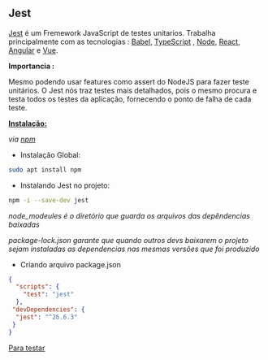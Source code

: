 
## Jest


[Jest](https://jestjs.io/) é um Fremework JavaScript de testes unitarios. Trabalha principalmente  com as tecnologias : [Babel](https://babeljs.io/), [TypeScript](https://www.typescriptlang.org/) , [Node](https://nodejs.org/en/), [React](https://reactjs.org/), [Angular](https://angular.io/) e [Vue](https://vuejs.org/). 

**Importancia :**

Mesmo podendo usar features como assert do NodeJS para fazer teste unitários. O Jest nós traz testes mais detalhados, pois o mesmo procura e testa todos os testes da aplicação, fornecendo o ponto de falha de cada teste.

**[Instalação:](https://jestjs.io/docs/en/getting-started.html)**

_via [npm](https://www.npmjs.com/)_

- Instalação Global:

```bash
sudo apt install npm
```

- Instalando Jest no projeto:

```bash
npm -i --save-dev jest
```

_node_modeules é o diretório que guarda os arquivos  das depêndencias baixadas_

_package-lock.json garante que quando outros devs baixarem o projeto sejam instaladas as dependencias nas mesmas versões que foi produzido_

- Criando arquivo package.json

```json
{
  "scripts": {
    "test": "jest"
  },
 "devDependencies": {
  "jest": "^26.6.3"
 }
}
```

[Para testar](./praticando)
